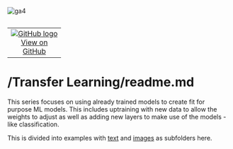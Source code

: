 ![ga4](https://www.google-analytics.com/collect?v=2&tid=G-6VDTYWLKX6&cid=1&en=page_view&sid=1&dl=statmike%2Fvertex-ai-mlops%2FTransfer+Learning&dt=readme.md)
<!--- header table --->
<table align="left">     
  <td style="text-align: center">
    <a href="https://github.com/statmike/vertex-ai-mlops/blob/main/Transfer%20Learning/readme.md">
      <img src="https://cloud.google.com/ml-engine/images/github-logo-32px.png" alt="GitHub logo">
      <br>View on<br>GitHub
    </a>
  </td>
</table><br/><br/><br/><br/>

---
# /Transfer Learning/readme.md

This series focuses on using already trained models to create fit for purpose ML models.  This includes uptraining with new data to allow the weights to adjust as well as adding new layers to make use of the models - like classification.

This is divided into examples with [text](./text/readme.md) and [images](./image/readme.md) as subfolders here.